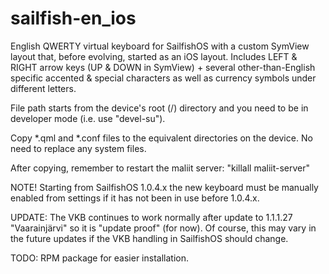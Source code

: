 sailfish-en_ios
===============

English QWERTY virtual keyboard for SailfishOS with a custom SymView layout that, before evolving, started as an iOS layout. Includes LEFT &amp; RIGHT arrow keys (UP &amp; DOWN in SymView) + several other-than-English specific accented &amp; special characters as well as currency symbols under different letters.

File path starts from the device's root (/) directory and you need to be in developer mode (i.e. use "devel-su"). 

Copy *.qml and *.conf files to the equivalent directories on the device.
No need to replace any system files.

After copying, remember to restart the maliit server:
"killall maliit-server"

NOTE! Starting from SailfishOS 1.0.4.x the new keyboard must be manually enabled from settings if it has not been in use before 1.0.4.x.

UPDATE: The VKB continues to work normally after update to 1.1.1.27 "Vaarainjärvi" so it is "update proof" (for now). Of course, this may vary in the future updates if the VKB handling in SailfishOS should change.    

TODO: RPM package for easier installation.
